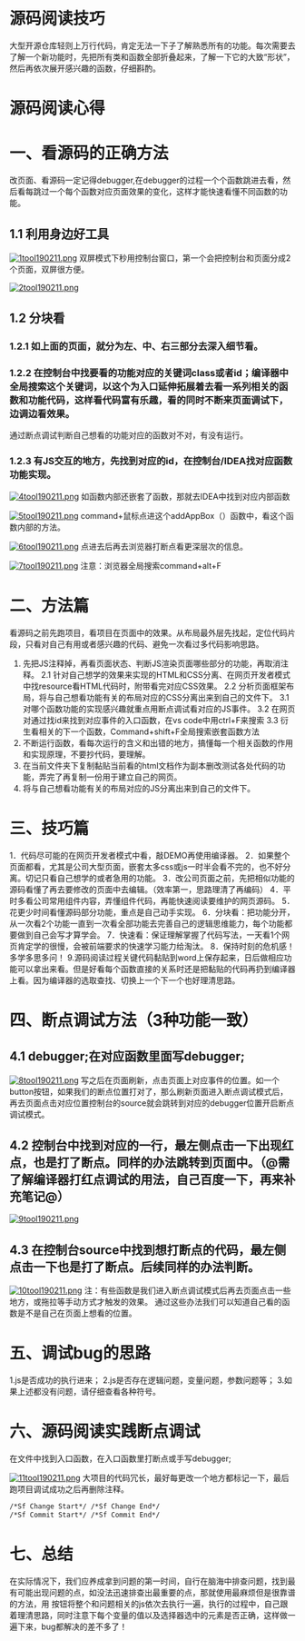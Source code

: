 # 源码阅读技巧
大型开源仓库轻则上万行代码，肯定无法一下子了解熟悉所有的功能。每次需要去了解一个新功能时，先把所有类和函数全部折叠起来，了解一下它的大致“形状”，然后再依次展开感兴趣的函数，仔细斟酌。

# 源码阅读心得
# 一、看源码的正确方法
改页面、看源码一定记得debugger,在debugger的过程一个个函数跳进去看，然后看每跳过一个每个函数对应页面效果的变化，这样才能快速看懂不同函数的功能。
## 1.1 利用身边好工具
<!-- ![1tool190211](/assets/1tool190211.png) -->
[![1tool190211.png](https://i.loli.net/2019/02/11/5c6149d35136e.png)](https://i.loli.net/2019/02/11/5c6149d35136e.png)
双屏模式下秒用控制台窗口，第一个会把控制台和页面分成2个页面，双屏很方便。
<!-- ![2tool190211](/assets/2tool190211.png) -->
[![2tool190211.png](https://i.loli.net/2019/02/11/5c6149d377526.png)](https://i.loli.net/2019/02/11/5c6149d377526.png)
<!--
这个自己看、公司项目图片不能暴露
 ![3tool190211](/assets/3tool190211.png)
-->

## 1.2 分块看
### 1.2.1 如上面的页面，就分为左、中、右三部分去深入细节看。
### 1.2.2 在控制台中找要看的功能对应的关键词class或者id；编译器中全局搜索这个关键词，以这个为入口延伸拓展着去看一系列相关的函数和功能代码，这样看代码富有乐趣，看的同时不断来页面调试下，边调边看效果。
通过断点调试判断自己想看的功能对应的函数对不对，有没有运行。
### 1.2.3 有JS交互的地方，先找到对应的id，在控制台/IDEA找对应函数功能实现。
<!-- ![4tool190211](/assets/4tool190211.png) -->
[![4tool190211.png](https://i.loli.net/2019/02/11/5c6149d34370b.png)](https://i.loli.net/2019/02/11/5c6149d34370b.png)
如函数内部还嵌套了函数，那就去IDEA中找到对应内部函数
<!-- ![5tool190211](/assets/5tool190211.png) -->
[![5tool190211.png](https://i.loli.net/2019/02/11/5c6149d34543f.png)](https://i.loli.net/2019/02/11/5c6149d34543f.png)
command+鼠标点进这个addAppBox（）函数中，看这个函数内部的方法。
<!-- ![6tool190211](/assets/6tool190211.png) -->
[![6tool190211.png](https://i.loli.net/2019/02/11/5c614a198ec63.png)](https://i.loli.net/2019/02/11/5c614a198ec63.png)
点进去后再去浏览器打断点看更深层次的信息。
<!-- ![7tool190211](/assets/7tool190211.png) -->
[![7tool190211.png](https://i.loli.net/2019/02/11/5c614a198bb05.png)](https://i.loli.net/2019/02/11/5c614a198bb05.png)
注意：浏览器全局搜索command+alt+F

# 二、方法篇
看源码之前先跑项目，看项目在页面中的效果。从布局最外层先找起，定位代码片段，只看对自己有用或者感兴趣的代码、避免一次看过多代码影响思路。
1. 先把JS注释掉，再看页面状态、判断JS渲染页面哪些部分的功能，再取消注释。
2.1 针对自己想学的效果来实现的HTML和CSS分离、在网页开发者模式中找resource看HTML代码时，附带看完对应CSS效果。
2.2 分析页面框架布局，将与自己想看功能有关的布局对应的CSS分离出来到自己的文件下。
3.1 对哪个函数功能的实现感兴趣就重点用断点调试看对应的JS事件。
3.2 在网页对通过找id来找到对应事件的入口函数，在vs code中用ctrl+F来搜索
3.3 衍生看相关的下一个函数，Command+shift+F全局搜索嵌套函数方法
4. 不断运行函数，看每次运行的含义和出错的地方，搞懂每一个相关函数的作用和实现原理，不要抄代码，要理解。
5. 在当前文件夹下复制黏贴当前看的html文档作为副本删改测试各处代码的功能，弄完了再复制一份用于建立自己的网页。
6. 将与自己想看功能有关的布局对应的JS分离出来到自己的文件下。

# 三、技巧篇
1．代码尽可能的在网页开发者模式中看，敲DEMO再使用编译器。
2．如果整个页面都看，尤其是公司大型页面，嵌套太多css或js一时半会看不完的，也不好分离。切记只看自己想学的或者急用的功能。
3．改公司页面之前，先把相似功能的源码看懂了再去要修改的页面中去编辑。（效率第一，思路理清了再编码）
4．平时多看公司常用组件内容，弄懂组件代码，再能快速阅读要维护的网页源码。
5．花更少时间看懂源码部分功能，重点是自己动手实现。
6．分块看：把功能分开，从一次看2个功能一直到一次看全部功能去完善自己的逻辑思维能力，每个功能都要做到自己会写才算学会。
7．快速看：保证理解掌握了代码写法，一天看1个网页肯定学的很慢，会被前端要求的快速学习能力给淘汰。
8．保持时刻的危机感！多学多思多问！
9.源码阅读过程关键代码黏贴到word上保存起来，日后做相应功能可以拿出来看。但是好看每个函数直接的关系时还是把黏贴的代码再扔到编译器上看。因为编译器的选取查找、切换上一个下一个也好理清思路。

# 四、断点调试方法（3种功能一致）
## 4.1 debugger;在对应函数里面写debugger;
<!-- ![8tool190211](/assets/8tool190211.png) -->
[![8tool190211.png](https://i.loli.net/2019/02/11/5c614a19ac655.png)](https://i.loli.net/2019/02/11/5c614a19ac655.png)
写之后在页面刷新，点击页面上对应事件的位置。如一个button按钮，如果我们的断点位置打对了，那么刷新页面进入断点调试模式后，再去页面点击对应位置控制台的source就会跳转到对应的debugger位置开启断点调试模式。
## 4.2 控制台中找到对应的一行，最左侧点击一下出现红点，也是打了断点。同样的办法跳转到页面中。（@需了解编译器打红点调试的用法，自己百度一下，再来补充笔记@）
<!-- ![9tool190211](/assets/9tool190211.png) -->
[![9tool190211.png](https://i.loli.net/2019/02/11/5c614a19a8e5a.png)](https://i.loli.net/2019/02/11/5c614a19a8e5a.png)
## 4.3 在控制台source中找到想打断点的代码，最左侧点击一下也是打了断点。后续同样的办法判断。
<!-- ![10tool190211](/assets/10tool190211.png) -->
[![10tool190211.png](https://i.loli.net/2019/02/11/5c614a19aab62.png)](https://i.loli.net/2019/02/11/5c614a19aab62.png)
注：有些函数是我们进入断点调试模式后再去页面点击一些地方，或拖拉等手动方式才触发的效果。
通过这些办法我们可以知道自己看的函数是不是自己在页面上想看的位置。

# 五、调试bug的思路
1.js是否成功的执行进来；
2.js是否存在逻辑问题，变量问题，参数问题等；
3.如果上述都没有问题，请仔细查看各种符号。

# 六、源码阅读实践断点调试
在文件中找到入口函数，在入口函数里打断点或手写debugger;
<!-- ![11tool190211](/assets/11tool190211.png) -->
[![11tool190211.png](https://i.loli.net/2019/02/11/5c614a19b3217.png)](https://i.loli.net/2019/02/11/5c614a19b3217.png)
大项目的代码冗长，最好每更改一个地方都标记一下，最后跑项目调试成功之后再删除注释。
``` HTML
/*Sf Change Start*/	/*Sf Change End*/
/*Sf Commit Start*/	/*Sf Commit End*/
```

# 七、总结
在实际情况下，我们应养成拿到问题的第一时间，自行在脑海中排查问题，找到最有可能出现问题的点，如没法迅速排查出最重要的点，那就使用最麻烦但是很靠谱的方法，用 按钮将整个和问题相关的js依次去执行一遍，执行的过程中，自己跟着理清思路，同时注意下每个变量的值以及选择器选中的元素是否正确，这样做一遍下来，bug都解决的差不多了！